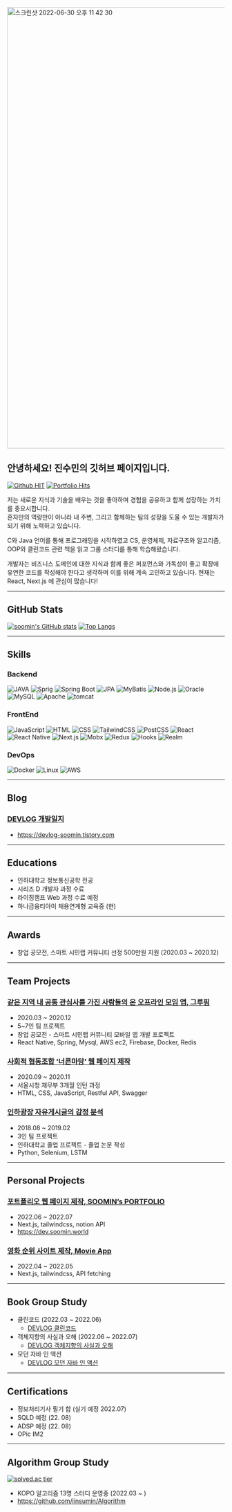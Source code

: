 <img width="1021" alt="스크린샷 2022-06-30 오후 11 42 30" src="https://user-images.githubusercontent.com/21328122/176706586-1ee4ab8f-e9bf-458c-ae94-5b66b29d9e71.png">

## 안녕하세요! 진수민의 깃허브 페이지입니다.

[![Github HIT](https://hits.seeyoufarm.com/api/count/incr/badge.svg?url=https%3A%2F%2Fgithub.com%2Fjinsumin&count_bg=%2379C83D&title_bg=%23555555&icon=&icon_color=%23E7E7E7&title=hits&edge_flat=false)](https://hits.seeyoufarm.com)
[![Portfolio Hits](https://hits.seeyoufarm.com/api/count/incr/badge.svg?url=https%3A%2F%2Fdev.soomin.world&count_bg=%2379C83D&title_bg=%23555555&icon=&icon_color=%23E7E7E7&title=hits&edge_flat=false)](https://hits.seeyoufarm.com)

저는 새로운 지식과 기술을 배우는 것을 좋아하며 경험을 공유하고 함께 성장하는 가치를 중요시합니다. <br/>
혼자만의 역량만이 아니라 내 주변, 그리고 함께하는 팀의 성장을 도울 수 있는 개발자가 되기 위해 노력하고 있습니다.

C와 Java 언어를 통해 프로그래밍을 시작하였고 CS, 운영체제, 자료구조와 알고리즘, OOP와 클린코드 관련 책을 읽고 그룹 스터디를 통해 학습해왔습니다. <br/>

개발자는 비즈니스 도메인에 대한 지식과 함께 좋은 퍼포먼스와 가독성이 좋고 확장에 유연한 코드를 작성해야 한다고 생각하며 이를 위해 계속 고민하고 있습니다.
현재는 React, Next.js 에 관심이 많습니다!

---
## GitHub Stats
[![soomin's GitHub stats](https://github-readme-stats.vercel.app/api?username=jinsumin&show_icons=true&theme=radical)](https://github.com/anuraghazra/github-readme-stats) [![Top Langs](https://github-readme-stats.vercel.app/api/top-langs/?username=jinsumin&langs_count=10&layout=compact&theme=dark)](https://github.com/jinsumin/jinsumin)

---

## Skills

### Backend

![JAVA](https://img.shields.io/badge/-JAVA-yellowgreen) ![Sprig](https://img.shields.io/badge/-Spring-orange) ![Spring Boot](https://img.shields.io/badge/-Spring%20Boot-red) ![JPA](https://img.shields.io/badge/-JPA-blue) ![MyBatis](https://img.shields.io/badge/-MyBatis-blueviolet) ![Node.js](https://img.shields.io/badge/-Node.js-critical) ![Oracle](https://img.shields.io/badge/-Oracle-informational) ![MySQL](https://img.shields.io/badge/-MySQL-important) ![Apache](https://img.shields.io/badge/-Apache-yellow) ![tomcat](https://img.shields.io/badge/-tomcat-ff69b4)

### FrontEnd

![JavaScript](https://img.shields.io/badge/-JavaScript-blue) ![HTML](https://img.shields.io/badge/-HTML-brightgreen) ![CSS](https://img.shields.io/badge/-CSS-yellowgreen) ![TailwindCSS](https://img.shields.io/badge/-TailwindCSS-ff69b4) ![PostCSS](https://img.shields.io/badge/-PostCSS-red) ![React](https://img.shields.io/badge/-React-orange) ![React Native](https://img.shields.io/badge/-React%20Native-red) ![Next.js](https://img.shields.io/badge/-Next.js-lightgrey) ![Mobx](https://img.shields.io/badge/-Mobx-yellowgreen) ![Redux](https://img.shields.io/badge/-Redux-important) ![Hooks](https://img.shields.io/badge/-Hooks-orange) ![Realm](https://img.shields.io/badge/-Realm-blueviolet) 

### DevOps

![Docker](https://img.shields.io/badge/-Docker-indigo) ![Linux](https://img.shields.io/badge/-Linux-green) ![AWS](https://img.shields.io/badge/-AWS-lightgrey)

---

## Blog

### [DEVLOG 개발일지](https://devlog-soomin.tistory.com/)

- https://devlog-soomin.tistory.com

---

## Educations

- 인하대학교 정보통신공학 전공
- 시리즈 D 개발자 과정 수료
- 라이징캠프 Web 과정 수료 예정
- 하나금융티아이 채용연계형 교육중 (현)

---

## Awards

- 창업 공모전, 스마트 시민랩 커뮤니티 선정 500만원 지원 (2020.03 ~ 2020.12)

---

## Team Projects

### [같은 지역 내 공통 관심사를 가진 사람들의 온 오프라인 모임 앱, 그루핑](https://github.com/Groupers)

- 2020.03 ~ 2020.12
- 5~7인 팀 프로젝트
- 창업 공모전 - 스마트 시민랩 커뮤니티 모바일 앱 개발 프로젝트
- React Native, Spring, Mysql, AWS ec2, Firebase, Docker, Redis

### [사회적 협동조합 ‘너른마당’ 웹 페이지 제작](https://www.madangcoop.net/)

- 2020.09 ~ 2020.11
- 서울시청 재무부 3개월 인턴 과정
- HTML, CSS, JavaScript, Restful API, Swagger

### [인하광장 자유게시글의 감정 분석](https://github.com/jinsumin/jinsumin/files/9024407/default.pdf)

- 2018.08 ~ 2019.02
- 3인 팀 프로젝트
- 인하대학교 졸업 프로젝트 - 졸업 논문 작성
- Python, Selenium, LSTM

---

## Personal Projects

### [포트폴리오 웹 페이지 제작, SOOMIN’s PORTFOLIO](https://github.com/jinsumin/next-portfolio)

- 2022.06 ~ 2022.07
- Next.js, tailwindcss, notion API
- https://dev.soomin.world

### [영화 순위 사이트 제작, Movie App](https://github.com/jinsumin/movie-app)

- 2022.04 ~ 2022.05
- Next.js, tailwindcss, API fetching

---

## Book Group Study

- 클린코드 (2022.03 ~ 2022.06)
    - [DEVLOG 클린코드](https://devlog-soomin.tistory.com/category/clean%20code)
- 객체지향의 사실과 오해 (2022.06 ~ 2022.07)
    - [DEVLOG 객체지향의 사실과 오해](https://devlog-soomin.tistory.com/category/%EA%B0%9D%EC%B2%B4%EC%A7%80%ED%96%A5%EC%9D%98%20%EC%82%AC%EC%8B%A4%EA%B3%BC%20%EC%98%A4%ED%95%B4)
- 모던 자바 인 액션
    - [DEVLOG 모던 자바 인 액션](https://devlog-soomin.tistory.com/)

---

## Certifications

- 정보처리기사 필기 합 (실기 예정 2022.07)
- SQLD 예정 (22. 08)
- ADSP 예정 (22. 08)
- OPic IM2

---

## Algorithm Group Study

[![solved.ac tier](http://mazassumnida.wtf/api/v2/generate_badge?boj=smjin031)](https://solved.ac/smjin031)

- KOPO 알고리즘 13명 스터디 운영중 (2022.03 ~ )
- https://github.com/jinsumin/Algorithm
